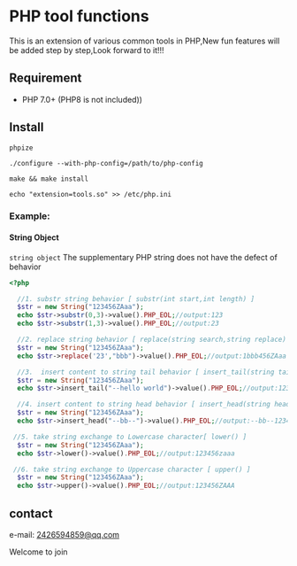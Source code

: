 # PHP tool functions  
This is an extension of various common tools in PHP,New fun features will be added step by step,Look forward to it!!!

## Requirement
- PHP 7.0+  (PHP8 is not included))

## Install
```shell
phpize

./configure --with-php-config=/path/to/php-config 

make && make install

echo "extension=tools.so" >> /etc/php.ini
```
### Example: 

#### String Object 

`string object` The supplementary PHP string does not have the defect of behavior  

```php
<?php

  //1. substr string behavior [ substr(int start,int length) ]
  $str = new String("123456ZAaa");
  echo $str->substr(0,3)->value().PHP_EOL;//output:123
  echo $str->substr(1,3)->value().PHP_EOL;//output:23

  //2. replace string behavior [ replace(string search,string replace) ]
  $str = new String("123456ZAaa");
  echo $str->replace('23',"bbb")->value().PHP_EOL;//output:1bbb456ZAaa

  //3.  insert content to string tail behavior [ insert_tail(string tailString) ]
  $str = new String("123456ZAaa");
  echo $str->insert_tail("--hello world")->value().PHP_EOL;//output:123456ZAaa--hello world

  //4. insert content to string head behavior [ insert_head(string headString) ]
  $str = new String("123456ZAaa");
  echo $str->insert_head("--bb--")->value().PHP_EOL;//output:--bb--123456ZAaa

 //5. take string exchange to Lowercase character[ lower() ]
  $str = new String("123456ZAaa");
  echo $str->lower()->value().PHP_EOL;//output:123456zaaa

 //6. take string exchange to Uppercase character [ upper() ]
  $str = new String("123456ZAaa");
  echo $str->upper()->value().PHP_EOL;//output:123456ZAAA
```

## contact
e-mail: 2426594859@qq.com 

Welcome to join